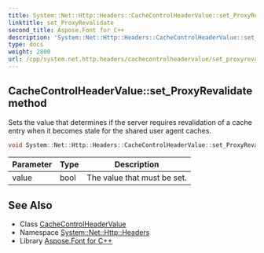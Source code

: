 ```yaml
---
title: System::Net::Http::Headers::CacheControlHeaderValue::set_ProxyRevalidate method
linktitle: set_ProxyRevalidate
second_title: Aspose.Font for C++
description: 'System::Net::Http::Headers::CacheControlHeaderValue::set_ProxyRevalidate method. Sets the value that determines if the server requires revalidation of a cache entry when it becomes stale for the shared user agent caches in C++.'
type: docs
weight: 2800
url: /cpp/system.net.http.headers/cachecontrolheadervalue/set_proxyrevalidate/
---
```

## CacheControlHeaderValue::set_ProxyRevalidate method


Sets the value that determines if the server requires revalidation of a cache entry when it becomes stale for the shared user agent caches.

```cpp
void System::Net::Http::Headers::CacheControlHeaderValue::set_ProxyRevalidate(bool value)
```


| Parameter | Type | Description |
| --- | --- | --- |
| value | bool | The value that must be set. |

## See Also

* Class [CacheControlHeaderValue](../)
* Namespace [System::Net::Http::Headers](../../)
* Library [Aspose.Font for C++](../../../)
